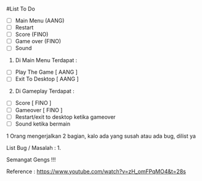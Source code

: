 
#List To Do


- [ ] Main Menu (AANG)
- [ ] Restart	
- [ ] Score	(FINO)
- [ ] Game over	(FINO)
- [ ] Sound

1. Di Main Menu Terdapat :
- [ ] Play The Game [ AANG ]
- [ ] Exit To Desktop [ AANG ]

2. Di Gameplay Terdapat :
- [ ] Score [ FINO ]
- [ ] Gameover [ FINO ] 
- [ ] Restart/exit to desktop ketika gameover
- [ ] Sound ketika bermain

1 Orang mengerjalkan 2 bagian, kalo ada yang susah atau ada bug, dilist ya

List Bug / Masalah :
1.

Semangat Gengs !!!

Reference : https://www.youtube.com/watch?v=zH_omFPqMO4&t=28s

